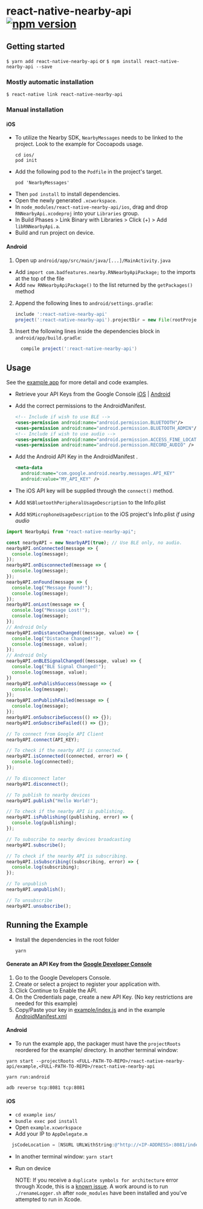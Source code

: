# react-native-nearby-api [![npm version](https://badge.fury.io/js/react-native-nearby-api.svg)](https://badge.fury.io/js/react-native-nearby-api)

## Getting started

`$ yarn add react-native-nearby-api` or `$ npm install react-native-nearby-api --save`

### Mostly automatic installation

`$ react-native link react-native-nearby-api`

### Manual installation

#### iOS

- To utilize the Nearby SDK, `NearbyMessages` needs to be linked to the project. Look to the example for Cocoapods usage.
  ```
  cd ios/
  pod init
  ```
- Add the following pod to the `Podfile` in the project's target.
  ```
  pod 'NearbyMessages'
  ```
- Then `pod install` to install dependencies.
- Open the newly generated `.xcworkspace`.
- In `node_modules/react-native-nearby-api/ios`, drag and drop `RNNearbyApi.xcodeproj` into your `Libraries` group.
- In Build Phases > Link Binary with Libraries > Click (+) > Add `libRNNearbyApi.a`.
- Build and run project on device.

#### Android

1. Open up `android/app/src/main/java/[...]/MainActivity.java`

- Add `import com.badfeatures.nearby.RNNearbyApiPackage;` to the imports at the top of the file
- Add `new RNNearbyApiPackage()` to the list returned by the `getPackages()` method

2. Append the following lines to `android/settings.gradle`:
   ```gradle
   include ':react-native-nearby-api'
   project(':react-native-nearby-api').projectDir = new File(rootProject.projectDir, 	'../node_modules/react-native-nearby-api/android')
   ```
3. Insert the following lines inside the dependencies block in `android/app/build.gradle`:
   ```gradle
     compile project(':react-native-nearby-api')
   ```

## Usage

See the
[example app](https://github.com/badfeatures/react-native-nearby-api/tree/master/example) for more detail and code examples.

- Retrieve your API Keys from the Google Console [iOS](https://developers.google.com/nearby/messages/ios/get-started) | [Android](https://developers.google.com/nearby/messages/android/get-started) 
- Add the correct permissions to the AndroidManifest.

  ```xml
  <!-- Include if wish to use BLE -->
  <uses-permission android:name="android.permission.BLUETOOTH"/>
  <uses-permission android:name="android.permission.BLUETOOTH_ADMIN"/>
  <!-- Include if wish to use audio -->
  <uses-permission android:name="android.permission.ACCESS_FINE_LOCATION" />
  <uses-permission android:name="android.permission.RECORD_AUDIO" />
  ```

- Add the Android API Key in the AndroidManifest .

  ```xml 
  <meta-data
    android:name="com.google.android.nearby.messages.API_KEY"
    android:value="MY_API_KEY" />
  ```
  
- The iOS API key will be supplied through the `connect()` method.
- Add `NSBluetoothPeripheralUsageDescription` to the Info.plist
- Add `NSMicrophoneUsageDescription` to the iOS project's Info.plist *if using audio*

```javascript
import NearbyApi from "react-native-nearby-api";

const nearbyAPI = new NearbyAPI(true); // Use BLE only, no audio.
nearbyAPI.onConnected(message => {
  console.log(message);
});
nearbyAPI.onDisconnected(message => {
  console.log(message);
});
nearbyAPI.onFound(message => {
  console.log("Message Found!");
  console.log(message);
});
nearbyAPI.onLost(message => {
  console.log("Message Lost!");
  console.log(message);
});
// Android Only
nearbyAPI.onDistanceChanged((message, value) => {
  console.log("Distance Changed!");
  console.log(message, value);
});
// Android Only
nearbyAPI.onBLESignalChanged((message, value) => {
  console.log("BLE Signal Changed!");
  console.log(message, value);
})
nearbyAPI.onPublishSuccess(message => {
  console.log(message);
});
nearbyAPI.onPublishFailed(message => {
  console.log(message);
});
nearbyAPI.onSubscribeSuccess(() => {});
nearbyAPI.onSubscribeFailed(() => {});

// To connect from Google API Client
nearbyAPI.connect(API_KEY);

// To check if the nearby API is connected.
nearbyAPI.isConnected((connected, error) => {
  console.log(connected);
});

// To disconnect later
nearbyAPI.disconnect();

// To publish to nearby devices
nearbyAPI.publish("Hello World!");

// To check if the nearby API is publishing.
nearbyAPI.isPublishing((publishing, error) => {
  console.log(publishing);
});

// To subscribe to nearby devices broadcasting
nearbyAPI.subscribe();

// To check if the nearby API is subscribing.
nearbyAPI.isSubscribing((subscribing, error) => {
  console.log(subscribing);
});

// To unpublish
nearbyAPI.unpublish();

// To unsubscribe
nearbyAPI.unsubscribe();
```

## Running the Example

- Install the dependencies in the root folder

  `yarn`

#### Generate an API Key from the [Google Developer Console](https://console.developers.google.com/flows/enableapi?apiid=copresence&keyType=CLIENT_SIDE_ANDROID&reusekey=true)
1. Go to the Google Developers Console.
2. Create or select a project to register your application with.
3. Click Continue to Enable the API.
4. On the Credentials page, create a new API Key. (No key restrictions are needed for this example)
5. Copy/Paste your key in [example/index.js](https://github.com/badfeatures/react-native-nearby-api/blob/develop/example/App.js#L26) and in the example [AndroidManifest.xml](https://github.com/badfeatures/react-native-nearby-api/blob/develop/example/android/app/src/main/AndroidManifest.xml#L31)

#### Android

- To run the example app, the packager must have the `projectRoots` reordered
  for the example/ directory. In another terminal window:

`yarn start --projectRoots <FULL-PATH-TO-REPO>/react-native-nearby-api/example,<FULL-PATH-TO-REPO>/react-native-nearby-api`

`yarn run:android`

`adb reverse tcp:8081 tcp:8081`

#### iOS

- `cd example ios/`
- `bundle exec pod install`
- Open `example.xcworkspace`
- Add your IP to `AppDelegate.m`

```objective-c
  jsCodeLocation = [NSURL URLWithString:@"http://<IP-ADDRESS>:8081/index.bundle?platform=ios&dev=true"];
```

- In another terminal window: `yarn start`
- Run on device
  
  NOTE: If you receive a `duplicate symbols for architecture` error through Xcode, this is a [known issue](https://github.com/facebook/react-native/issues/16406). A work around is to run `./renameLogger.sh` after `node_modules` have been installed and you've attempted to run in Xcode.
